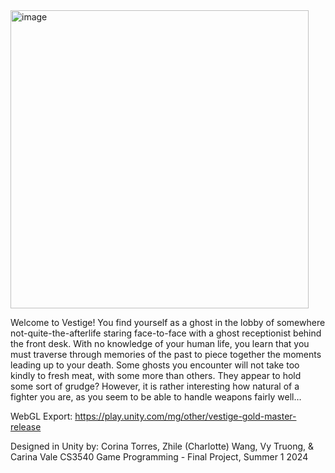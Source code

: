<img width="477" alt="image" src="https://github.com/user-attachments/assets/75f18f09-cb53-435e-9399-306aa4c7767e" />

Welcome to Vestige! You find yourself as a ghost in the lobby of somewhere not-quite-the-afterlife staring face-to-face
with a ghost receptionist behind the front desk. With no knowledge of your human life, you learn that you must traverse 
through memories of the past to piece together the moments leading up to your death. Some ghosts you encounter will not 
take too kindly to fresh meat, with some more than others. They appear to hold some sort of grudge? However, it is 
rather interesting how natural of a fighter you are, as you seem to be able to handle weapons fairly well…

WebGL Export: https://play.unity.com/mg/other/vestige-gold-master-release 

Designed in Unity by: Corina Torres, Zhile (Charlotte) Wang, Vy Truong, & Carina Vale
CS3540 Game Programming - Final Project, Summer 1 2024
